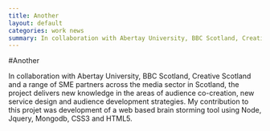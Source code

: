 ```yaml
---
title: Another
layout: default
categories: work news
summary: In collaboration with Abertay University, BBC Scotland, Creative Scotland and a range of SME partners across the media sector in Scotland...
---
```


#Another

In collaboration with Abertay University, BBC Scotland, Creative Scotland and a range of SME partners across the media sector in Scotland, the project delivers new knowledge in the areas of audience co-creation, new service design and audience development strategies. My contribution to this projet was development of a web based brain storming tool using Node, Jquery, Mongodb, CSS3 and HTML5. 
